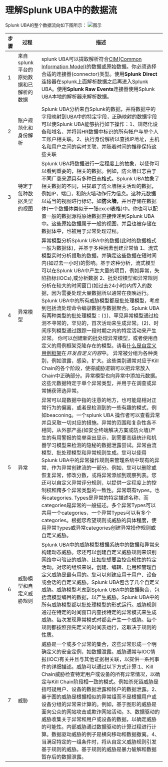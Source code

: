 # 理解Splunk UBA中的数据流

Splunk UBA的整个数据流向如下图所示：
![图示](https://docs.splunk.com/images/thumb/4/4f/UBA_Data_Flow_v5.png/1050px-UBA_Data_Flow_v5.png)

|步骤|过程|描述|
|----|----|----|
|1|来自splunk平台的原始数据和已解析的数据|splunk UBA可以提取解析符合[CIM(Common Information Model)](https://docs.splunk.com/Documentation/Splunk/8.1.1/Knowledge/UnderstandandusetheCommonInformationModel)的数据或原始数据。你必须选择合适的连接器(connector)类型。使用**Splunk Direct**连接器在splunk上面解析数据之后再进入Splunk UBA。使用**Splunk Raw Events**连接器使用Splunk UBA本地的解析器来解析数据。 |
|2|账户规范化和身份解析|Splunk UBA分析来自Splunk的数据，并将数据中的字段映射到UBA中的特定字段，正确映射的数据字段可以使Splunk UBA能够执行如下操作：1、规范化设备和域名，并将其HR数据中标识的所有帐户与单个人工账户相关联。2、执行身份解析以查找IP地址，主机名和用户之间的实时关联，并随着时间的推移保持这些关联|
|3|特定于每种数据类型的视图|Splunk UBA将数据进行一定程度上的抽象，以使你可以看到重要的，相关的数据。例如，防火墙日志由于不同厂商来源具有多种日志格式。Splunk UBA抽象了相关数据的不同，只提取了防火墙相关活动的数据，例如IP，端口，和防火墙动作行为信息。这种元数据以适当的视图进行标记，如**防火墙**，并且存储在数据体(一个数据体类似于一张excel表格)中。你也可以配置一般的数据源将原始数据直接传递到Splunk UBA中。这些原始数据属于一般的视图，并且也被存储在数据体中，也被用于异常处理过程。|
|4|异常模型|异常模型分析Splunk UBA中的数据(此时的数据格式一般为数据体)，并基于多种因素创建异常值 1、流式模型实时分析提取的数据，并确定这些数据在短时间内(如过去一小时)的影响。基于这种分析，流式模型可以在Splunk UBA中产生大量的项目，例如异常，失陷指标(IOCs),或分析数据 2、批处理模型和异常规则分析在较大的时间窗口(如过去24小时)内传入的数据，因为需要处理大量数据所以通常在夜晚运行。Splunk UBA中的所有威胁模型都是批处理模型，考虑到包括流处理命令编录数据与数据聚合。Splunk UBA有两种类型的批处理模型：(1)、罕见异常模型通过检测不寻常的，罕见的，首次活动来生成异常。(2)、时间序列模型通过跟踪一段时期之内的特定活动来产生异常。 你可以创建新的批处理异常模型，或者使用自定义的用例框架克隆存在的模型。请看[什么是自定义用例框架](http://docs.splunk.com/Documentation/UBA/5.0.4/Custom/CustomOverview)在*开发自定义内容*中。   异常被分组为各种类别，例如泄露，感染，扩大。这些类别通常对应于Kill Chain的各个阶段，使得威胁逻辑可以把异常放入Chain中正确部分。异常模型也向异常中添加元数据。这些元数据特定于单个异常类型，并用于在调查或异常捕获筛选异常。|
|5|异常|异常可以是数据中指的注意的地方，也可能是相对正常行为的偏离，或者是检测到的一些有趣的模式，例如beaconing。一个splunk UBA 操作者可以查看异常并且采取一切对应的措施。异常的范围和复杂性各不相同，从外部产品(如安全终端解决方案或防火墙)产生的有用警报的简单突出显示，到需要高级统计和机器学习模型来检测的隐秘的数据泄露尝试。异常由流模型、批处理模型和异常规则生成。您可以使用Splunk UBA中的异常操作规则来管理系统中现有的异常，作为异常创建流的一部分。例如，您可以删除或恢复异常，修改分数，或将异常添加到观察列表。您还可以自定义异常评分规则，以提供一定程度上的控制权和跨多个异常类型的一致性。异常既有types，也有categories. Types是异常的特定描述名称，而categories是异常的一般描述。多个异常Types可以共用一个categories，一个异常Types可以有多个categories。根据您希望规则或威胁的具体程度，使用异常Types或异常categories创建异常操作规则或自定义威胁。
|6|威胁模型和自定义威胁规则|Splunk UBA中的威胁模型根据系统中的数据和异常来构建动态威胁。您还可以创建自定义威胁规则来识别网络中可验证的威胁，比如您想要监控合规性的特定活动。对您的组织来说，创建、编辑、启用和管理自定义威胁是最有用的。您可以创建应用于用户、设备或会话的自定义威胁。Splunk UBA包含了几个自定义威胁。威胁模型考虑到Splunk UBA中的数据聚合，包括流模型编目的数据，以产生威胁。Splunk UBA中的所有威胁模型都以批处理模型的形式运行。威胁规则通过在特定的时间窗口内查找特定的异常模式来生成威胁。每次发现异常模式时都会产生一个威胁。每个规则都按照预先定义的时间表运行，这取决于规则的性质。
|7|威胁|威胁是一个或多个异常的集合，这些异常形成一个明确定义的安全定例，如数据泄露。威胁通常与IOC情报(IOC)有关并且与其他证据相关联，以提供一系列事件的详细描述。威胁可以通过以下方式计算:1、Kill Chain威胁检查特定用户或设备的所有异常情况，以确定与Kill Chain阶段相一致的模式。例如杀死链威胁是指可疑用户、设备的数据泄露和帐户的数据泄露。2、基于图的威胁是根据相似的异常组而不是根据用户或设备分组的异常来计算的。例如，基于图形的威胁是面向公众的网站攻击或欺诈网站活动。3、数据驱动的威胁收集关于异常和用户或设备的数据，以确定威胁的可能性。内部威胁通过数据驱动的计算过程进行计算。数据驱动威胁的例子是横向移动和数据撤离。4、当满足特定的一组条件时，将从自定义威胁规则引发基于规则的威胁。基于规则的威胁是暴力破解和数据暂存后的数据泄露。|
